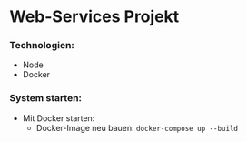 # Web-Services Projekt

<h3>Technologien:</h3>

+ Node
+ Docker


<h3>System starten:</h3>

+ Mit Docker starten: </br>
    + Docker-Image neu bauen: ``` docker-compose up --build ```

   
 


